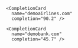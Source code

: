 ```react
<CompletionCard
  name="demoairlines.com"
  completion="90.2" />
```

```react
<CompletionCard
  name="demobank.com"
  completion="45.7" />
```
